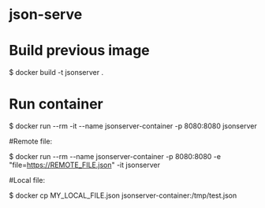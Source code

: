 # json-serve
# Build previous image
$ docker build -t jsonserver .

# Run container
$ docker run --rm -it --name jsonserver-container -p 8080:8080 jsonserver


#Remote file:

$ docker run --rm --name jsonserver-container -p 8080:8080 -e "file=https://REMOTE_FILE.json" -it jsonserver

#Local file:

$ docker cp MY_LOCAL_FILE.json jsonserver-container:/tmp/test.json
